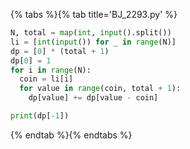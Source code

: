 {% tabs %}{% tab title='BJ_2293.py' %}

```py
N, total = map(int, input().split())
li = [int(input()) for _ in range(N)]
dp = [0] * (total + 1)
dp[0] = 1
for i in range(N):
  coin = li[i]
  for value in range(coin, total + 1):
    dp[value] += dp[value - coin]

print(dp[-1])
```

{% endtab %}{% endtabs %}
